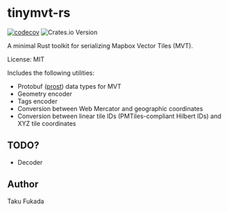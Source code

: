# tinymvt-rs

[![codecov](https://codecov.io/gh/ciscorn/tinymvt/graph/badge.svg?token=HSPd9MRmxC)](https://codecov.io/gh/ciscorn/tinymvt)
![Crates.io Version](https://img.shields.io/crates/v/tinymvt)

A minimal Rust toolkit for serializing Mapbox Vector Tiles (MVT).

License: MIT

Includes the following utilities:

- Protobuf ([prost](https://github.com/tokio-rs/prost)) data types for MVT
- Geometry encoder
- Tags encoder
- Conversion between Web Mercator and geographic coordinates
- Conversion between linear tile IDs (PMTiles-compliant Hilbert IDs) and XYZ tile coordinates

## TODO?

- Decoder

## Author

Taku Fukada
